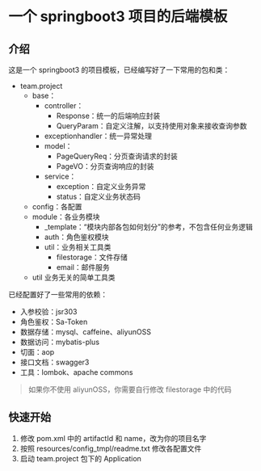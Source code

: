# 一个 springboot3 项目的后端模板

## 介绍

这是一个 springboot3 的项目模板，已经编写好了一下常用的包和类：
- team.project
  - base：
    - controller：
      - Response：统一的后端响应封装
      - QueryParam：自定义注解，以支持使用对象来接收查询参数
    - exceptionhandler：统一异常处理
    - model：
      - PageQueryReq：分页查询请求的封装
      - PageVO：分页查询响应的封装
    - service：
      - exception：自定义业务异常
      - status：自定义业务状态码
  - config：各配置
  - module：各业务模块
    - _template：“模块内部各包如何划分”的参考，不包含任何业务逻辑
    - auth：角色鉴权模块
    - util：业务相关工具类
      - filestorage：文件存储
      - email：邮件服务
  - util 业务无关的简单工具类

已经配置好了一些常用的依赖：
- 入参校验：jsr303
- 角色鉴权：Sa-Token
- 数据存储：mysql、caffeine、aliyunOSS
- 数据访问：mybatis-plus
- 切面：aop
- 接口文档：swagger3
- 工具：lombok、apache commons

> 如果你不使用 aliyunOSS，你需要自行修改 filestorage 中的代码

## 快速开始

1. 修改 pom.xml 中的 artifactId 和 name，改为你的项目名字
2. 按照 resources/config_tmpl/readme.txt 修改各配置文件
3. 启动 team.project 包下的 Application
